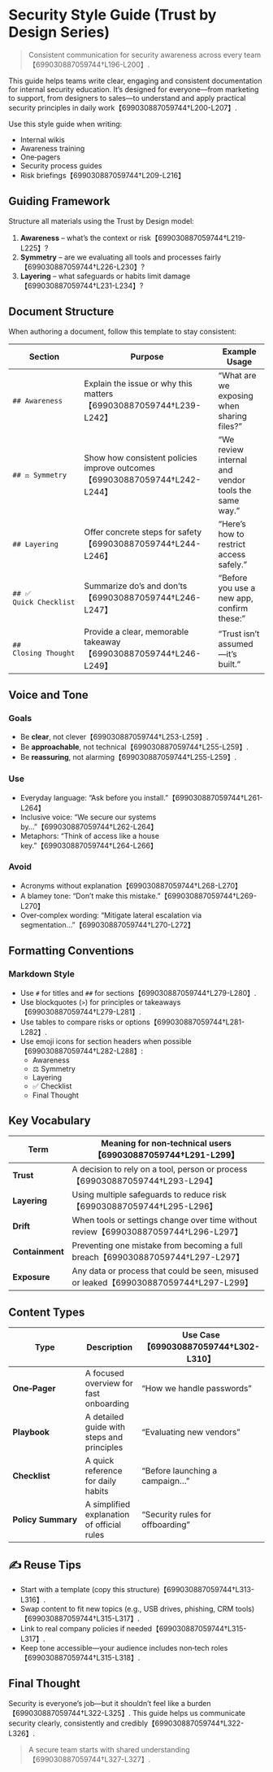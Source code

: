 # Security Style Guide (Trust by Design Series)

> Consistent communication for security awareness across every team【699030887059744†L196-L200】.

This guide helps teams write clear, engaging and consistent documentation for
internal security education.  It’s designed for everyone—from marketing to
support, from designers to sales—to understand and apply practical
security principles in daily work【699030887059744†L200-L207】.

Use this style guide when writing:

* Internal wikis
* Awareness training
* One‑pagers
* Security process guides
* Risk briefings【699030887059744†L209-L216】

## Guiding Framework

Structure all materials using the Trust by Design model:

1. **Awareness** – what’s the context or risk【699030887059744†L219-L225】?
2. **Symmetry** – are we evaluating all tools and processes fairly【699030887059744†L226-L230】?
3. **Layering** – what safeguards or habits limit damage【699030887059744†L231-L234】?

## Document Structure

When authoring a document, follow this template to stay consistent:

| Section                  | Purpose                                                         | Example Usage |
|-------------------------|-----------------------------------------------------------------|---------------|
| `## Awareness`          | Explain the issue or why this matters【699030887059744†L239-L242】             | “What are we exposing when sharing files?” |
| `## ⚖️ Symmetry`        | Show how consistent policies improve outcomes【699030887059744†L242-L244】   | “We review internal and vendor tools the same way.” |
| `## Layering`           | Offer concrete steps for safety【699030887059744†L244-L246】                | “Here’s how to restrict access safely.” |
| `## ✅ Quick Checklist` | Summarize do’s and don’ts【699030887059744†L246-L247】                         | “Before you use a new app, confirm these:” |
| `## Closing Thought`    | Provide a clear, memorable takeaway【699030887059744†L246-L249】            | “Trust isn’t assumed—it’s built.” |

## Voice and Tone

### Goals

* Be **clear**, not clever【699030887059744†L253-L259】.
* Be **approachable**, not technical【699030887059744†L255-L259】.
* Be **reassuring**, not alarming【699030887059744†L255-L259】.

### Use

* Everyday language: “Ask before you install.”【699030887059744†L261-L264】
* Inclusive voice: “We secure our systems by…”【699030887059744†L262-L264】
* Metaphors: “Think of access like a house key.”【699030887059744†L264-L266】

### Avoid

* Acronyms without explanation【699030887059744†L268-L270】
* A blamey tone: “Don’t make this mistake.”【699030887059744†L269-L270】
* Over‑complex wording: “Mitigate lateral escalation via segmentation…”【699030887059744†L270-L272】

## Formatting Conventions

### Markdown Style

* Use `#` for titles and `##` for sections【699030887059744†L279-L280】.
* Use blockquotes (`>`) for principles or takeaways【699030887059744†L279-L281】.
* Use tables to compare risks or options【699030887059744†L281-L282】.
* Use emoji icons for section headers when possible【699030887059744†L282-L288】:
  * Awareness
  * ⚖️ Symmetry
  * Layering
  * ✅ Checklist
  * Final Thought

## Key Vocabulary

| Term       | Meaning for non‑technical users【699030887059744†L291-L299】 |
|-----------|--------------------------------|
| **Trust** | A decision to rely on a tool, person or process【699030887059744†L293-L294】 |
| **Layering** | Using multiple safeguards to reduce risk【699030887059744†L295-L296】 |
| **Drift** | When tools or settings change over time without review【699030887059744†L296-L297】 |
| **Containment** | Preventing one mistake from becoming a full breach【699030887059744†L297-L297】 |
| **Exposure** | Any data or process that could be seen, misused or leaked【699030887059744†L297-L299】 |

## Content Types

| Type          | Description                                       | Use Case【699030887059744†L302-L310】 |
|--------------|---------------------------------------------------|-------------------------------------|
| **One‑Pager** | A focused overview for fast onboarding             | “How we handle passwords” |
| **Playbook**  | A detailed guide with steps and principles         | “Evaluating new vendors” |
| **Checklist** | A quick reference for daily habits                 | “Before launching a campaign…” |
| **Policy Summary** | A simplified explanation of official rules    | “Security rules for offboarding” |

## ✍️ Reuse Tips

* Start with a template (copy this structure)【699030887059744†L313-L316】.
* Swap content to fit new topics (e.g., USB drives, phishing, CRM tools)【699030887059744†L315-L317】.
* Link to real company policies if needed【699030887059744†L315-L317】.
* Keep tone accessible—your audience includes non‑tech roles【699030887059744†L315-L318】.

## Final Thought

Security is everyone’s job—but it shouldn’t feel like a burden【699030887059744†L322-L325】.
This guide helps us communicate security clearly, consistently and credibly【699030887059744†L322-L326】.

> A secure team starts with shared understanding【699030887059744†L327-L327】.